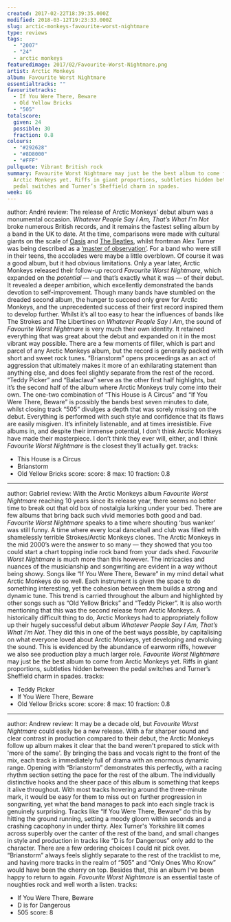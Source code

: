 ```yaml
---
created: 2017-02-22T18:39:35.000Z
modified: 2018-03-12T19:23:33.000Z
slug: arctic-monkeys-favourite-worst-nightmare
type: reviews
tags:
  - "2007"
  - "24"
  - arctic monkeys
featuredimage: 2017/02/Favourite-Worst-Nightmare.png
artist: Arctic Monkeys
album: Favourite Worst Nightmare
essentialtracks: ""
favouritetracks:
  - If You Were There, Beware
  - Old Yellow Bricks
  - "505"
totalscore:
  given: 24
  possible: 30
  fraction: 0.8
colours:
  - "#292628"
  - "#8D8000"
  - "#FFF"
pullquote: Vibrant British rock
summary: Favourite Worst Nightmare may just be the best album to come from
  Arctic Monkeys yet. Riffs in giant proportions, subtleties hidden between the
  pedal switches and Turner’s Sheffield charm in spades.
week: 86
---
```

author: André
review: The release of Arctic Monkeys’ debut album was a monumental occasion.
  *Whatever People Say I Am, That’s What I’m Not* broke numerous British
  records, and it remains the fastest selling album by a band in the UK to date.
  At the time, comparisons were made with cultural giants on the scale of
  [Oasis](<https://audioxide.com/reviews/oasis-definitely-maybe/>) and [The
  Beatles](<https://audioxide.com/reviews/the-beatles-revolver/>), whilst
  frontman Alex Turner was being described as a [‘master of
  observation’](<http://www.nme.com/reviews/album/reviews-arctic-monkeys-7837>).
  For a band who were still in their teens, the accolades were maybe a little
  overblown. Of course it was a good album, but it had obvious limitations. Only
  a year later, Arctic Monkeys released their follow-up record *Favourite Worst
  Nightmare*, which expanded on the *potential* — and that’s exactly what it was
  — of their debut. It revealed a deeper ambition, which excellently
  demonstrated the bands devotion to self-improvement. Though many bands have
  stumbled on the dreaded second album, the hunger to succeed only grew for
  Arctic Monkeys, and the unprecedented success of their first record inspired
  them to develop further. Whilst it’s all too easy to hear the influences of
  bands like The Strokes and The Libertines on *Whatever People Say I Am*, the
  sound of *Favourite Worst Nightmare* is very much their own identity. It
  retained everything that was great about the debut and expanded on it in the
  most vibrant way possible. There are a few moments of filler, which is part
  and parcel of any Arctic Monkeys album, but the record is generally packed
  with short and sweet rock tunes. “Brianstorm” opens proceedings as an act of
  aggression that ultimately makes it more of an exhilarating statement than
  anything else, and does feel slightly separate from the rest of the record.
  “Teddy Picker” and “Balaclava” serve as the other first half highlights, but
  it’s the second half of the album where Arctic Monkeys truly come into their
  own. The one-two combination of “This House is A Circus” and “If You Were
  There, Beware” is possibly the bands best seven minutes to date, whilst
  closing track “505” divulges a depth that was sorely missing on the debut.
  Everything is performed with such style and confidence that its flaws are
  easily misgiven. It’s infinitely listenable, and at times irresistible. Five
  albums in, and despite their immense potential, I don’t think Arctic Monkeys
  have made their masterpiece. I don’t think they ever will, either, and I think
  *Favourite Worst Nightmare* is the closest they’ll actually get.
tracks:
  - This House is a Circus
  - ­Brianstorm
  - ­Old Yellow Bricks
score:
  score: 8
  max: 10
  fraction: 0.8
---
author: Gabriel
review: With the Arctic Monkeys album *Favourite Worst Nightmare* reaching 10
  years since its release year, there seems no better time to break out that old
  box of nostalgia lurking under your bed. There are few albums that bring back
  such vivid memories both good and bad. *Favourite Worst Nightmare* speaks to a
  time where shouting ‘bus wanker’ was still funny. A time where every local
  dancehall and club was filled with shamelessly terrible Strokes/Arctic Monkeys
  clones. The Arctic Monkeys in the mid 2000’s were the answer to so many — they
  showed that you too could start a chart topping indie rock band from your dads
  shed. *Favourite Worst Nightmare* is much more than this however. The
  intricacies and nuances of the musicianship and songwriting are evident in a
  way without being showy. Songs like “If You Were There, Beware” in my mind
  detail what Arctic Monkeys do so well. Each instrument is given the space to
  do something interesting, yet the cohesion between them builds a strong and
  dynamic tune. This trend is carried throughout the album and highlighted by
  other songs such as “Old Yellow Bricks” and “Teddy Picker”. It is also worth
  mentioning that this was the second release from Arctic Monkeys. A
  historically difficult thing to do, Arctic Monkeys had to appropriately follow
  up their hugely successful debut album *Whatever People Say I Am, That’s What
  I’m Not*. They did this in one of the best ways possible, by capitalising on
  what everyone loved about Arctic Monkeys, yet developing and evolving the
  sound. This is evidenced by the abundance of earworm riffs, however we also
  see production play a much larger role. *Favourite Worst Nightmare* may just
  be the best album to come from Arctic Monkeys yet. Riffs in giant proportions,
  subtleties hidden between the pedal switches and Turner’s Sheffield charm in
  spades.
tracks:
  - Teddy Picker
  - ­If You Were There, Beware
  - ­Old Yellow Bricks
score:
  score: 8
  max: 10
  fraction: 0.8
---
author: Andrew
review: It may be a decade old, but _Favourite Worst Nightmare_ could easily be a new release. With a far sharper sound and clear contrast in production compared to their debut, the Arctic Monkeys follow up album makes it clear that the band weren't prepared to stick with 'more of the same'. By bringing the bass and vocals right to the front of the mix, each track is immediately full of drama with an enormous dynamic range. Opening with “Brianstorm” demonstrates this perfectly, with a racing rhythm section setting the pace for the rest of the album. The individually distinctive hooks and the sheer pace of this album is something that keeps it alive throughout. With most tracks hovering around the three-minute mark, it would be easy for them to miss out on further progression in songwriting, yet what the band manages to pack into each single track is genuinely surprising. Tracks like “If You Were There, Beware” do this by hitting the ground running, setting a moody gloom within seconds and a crashing cacophony in under thirty. Alex Turner's Yorkshire lilt comes across superbly over the canter of the rest of the band, and small changes in style and production in tracks like “D is for Dangerous” only add to the character. There are a few ordering choices I could nit pick over. “Brianstorm” always feels slightly separate to the rest of the tracklist to me, and having more tracks in the realm of “505” and “Only Ones Who Know” would have been the cherry on top. Besides that, this an album I've been happy to return to again. _Favourite Worst Nightmare_ is an essential taste of noughties rock and well worth a listen.
tracks:
  - If You Were There, Beware
  - D is for Dangerous
  - 505
score: 8
